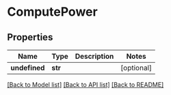 # ComputePower

## Properties
Name | Type | Description | Notes
------------ | ------------- | ------------- | -------------
**undefined** | **str** |  | [optional] 

[[Back to Model list]](../README.md#documentation-for-models) [[Back to API list]](../README.md#documentation-for-api-endpoints) [[Back to README]](../README.md)


